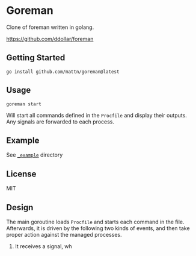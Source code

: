 # Goreman

Clone of foreman written in golang.

https://github.com/ddollar/foreman

## Getting Started

    go install github.com/mattn/goreman@latest

## Usage

    goreman start

Will start all commands defined in the `Procfile` and display their outputs.
Any signals are forwarded to each process.

## Example

See [`_example`](_example/) directory

## License

MIT

## Design

The main goroutine loads `Procfile` and starts each command in the file. Afterwards, it is driven by the following two kinds of events, and then take proper action against the managed processes.

1. It receives a signal, wh